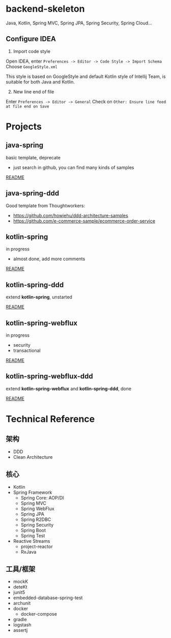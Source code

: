 # backend-skeleton

Java, Kotlin, Spring MVC, Spring JPA, Spring Security, Spring Cloud...

## Configure IDEA

1. Import code style

Open IDEA, enter `Preferences -> Editor -> Code Style -> Import Schema`
Choose `GoogleStyle.xml`

This style is based on GoogleStyle and default Kotlin style of Intellij Team, is suitable for both Java and Kotlin.

2. New line end of file

Enter `Preferences -> Editor -> General`
Check on `Other: Ensure line feed at file end on Save`

# Projects

## java-spring

basic template, deprecate

- just search in github, you can find many kinds of samples

[README](./java-spring/README.md)

## java-spring-ddd

Good template from Thoughtworkers:

- https://github.com/howiehu/ddd-architecture-samples
- https://github.com/e-commerce-sample/ecommerce-order-service

## kotlin-spring

in progress

- almost done, add more comments

[README](./kotlin-spring/README.md)

## kotlin-spring-ddd

extend **kotlin-spring**, unstarted

[README](./kotlin-spring-ddd/README.md)

## kotlin-spring-webflux

in progress

- security
- transactional

[README](./kotlin-spring-webflux-template/README.md)

## kotlin-spring-webflux-ddd

extend **kotlin-spring-webflux** and **kotlin-spring-ddd**, done

[README](./kotlin-spring-webflux-ddd-template/README.md)

# Technical Reference

## 架构

- DDD
- Clean Architecture

## 核心

- Kotlin
- Spring Framework
  - Spring Core: AOP/DI
  - Spring MVC
  - Spring WebFlux
  - Spring JPA
  - Spring R2DBC
  - Spring Security
  - Spring Boot
  - Spring Test
- Reactive Streams
  - project-reactor
  - RxJava

## 工具/框架

- mockK
- deteKt
- junit5
- embedded-database-spring-test
- archunit
- docker
  - docker-compose
- gradle
- logstash
- assertj
